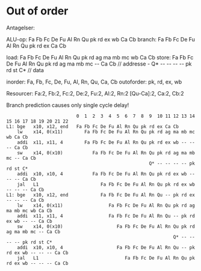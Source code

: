 # Out of order

Antagelser:

ALU-op: Fa Fb Fc De Fu Al Rn Qu pk rd ex wb Ca Cb
branch: Fa Fb Fc De Fu Al Rn Qu pk rd ex Ca Cb

load:  Fa Fb Fc De Fu Al Rn Qu pk rd ag ma mb mc wb Ca Cb
store: Fa Fb Fc De Fu Al Rn Qu pk rd ag ma mb mc -- Ca Cb   // addresse
       -                    Q* -- -- -- -- pk rd st C*      // data

inorder: Fa, Fb, Fc, De, Fu, Al, Rn, Qu, Ca, Cb
outoforder: pk, rd, ex, wb

Resourcer: Fa:2, Fb:2, Fc:2, De:2, Fu:2, Al:2, Rn:2 [Qu-Ca]:2, Ca:2, Cb:2

Branch prediction causes only single cycle delay!

```
                          0  1  2  3  4  5  6  7  8  9  10 11 12 13 14 15 16 17 18 19 20 21 22
L1: bge   x10, x12, end   Fa Fb Fc De Fu Al Rn Qu pk rd ex Ca Cb
    lw    x14, 0(x11)        Fa Fb Fc De Fu Al Rn Qu pk rd ag ma mb mc wb Ca Cb
    addi  x11, x11, 4        Fa Fb Fc De Fu Al Rn Qu pk rd ex wb -- -- -- Ca Cb
    sw    x14, 0(x10)           Fa Fb Fc De Fu Al Rn Qu pk rd ag ma mb mc -- Ca Cb
                                                     Q* -- -- -- -- pk rd st C*
    addi  x10, x10, 4           Fa Fb Fc De Fu Al Rn Qu pk rd ex wb -- -- -- Ca Cb
    jal   L1                       Fa Fb Fc De Fu Al Rn Qu pk rd ex wb -- -- -- Ca Cb
L1: bge   x10, x12, end            Fa Fb Fc De Fu Al Rn Qu -- pk rd ex -- -- -- Ca Cb
    lw    x14, 0(x11)                 Fa Fb Fc De Fu Al Rn Qu pk rd ag ma mb mc wb Ca Cb
    addi  x11, x11, 4                 Fa Fb Fc De Fu Al Rn Qu -- pk rd ex wb -- -- Ca Cb
    sw    x14, 0(x10)                    Fa Fb Fc De Fu Al Rn Qu pk rd ag ma mb mc -- Ca Cb
                                                              Q* -- -- -- -- pk rd st C*
    addi  x10, x10, 4                    Fa Fb Fc De Fu Al Rn Qu -- pk rd ex wb -- -- -- Ca Cb
    jal   L1                                Fa Fb Fc De Fu Al Rn Qu pk rd ex wb -- -- -- Ca Cb
```